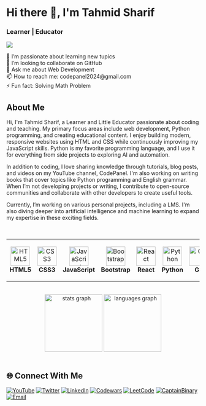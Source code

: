 # Hi there 👋, I'm Tahmid Sharif
### Learner | Educator
![](https://pbs.twimg.com/profile_banners/1818892229093773312/1749708997)

<p>
🌱 I’m passionate about learning new tupics<br>
👯 I’m looking to collaborate on GitHub <br>
💬 Ask me about Web Development <br>
📫 How to reach me: codepanel2024@gmail.com <br>
⚡ Fun fact: Solving Math Problem <br>
</p>

## About Me
Hi, I'm Tahmid Sharif, a Learner and Little Educator passionate about coding and teaching. My primary focus areas include web development, Python programming, and creating educational content. I enjoy building modern, responsive websites using HTML and CSS while continuously improving my JavaScript skills. Python is my favorite programming language, and I use it for everything from side projects to exploring AI and automation.

In addition to coding, I love sharing knowledge through tutorials, blog posts, and videos on my YouTube channel, CodePanel. I'm also working on writing books that cover topics like Python programming and English grammar. When I’m not developing projects or writing, I contribute to open-source communities and collaborate with other developers to create useful tools.

Currently, I’m working on various personal projects, including a LMS. I'm also diving deeper into artificial intelligence and machine learning to expand my expertise in these exciting fields.

<br>

<table align="center">
<tr>
<td align="center" width="90" height="110">
  <img src="https://skillicons.dev/icons?i=html" width="50" height="50" alt="HTML5" /><br>
  <b>HTML5</b>
</td>
<td align="center" width="90" height="110">
  <img src="https://skillicons.dev/icons?i=css" width="50" height="50" alt="CSS3" /><br>
  <b>CSS3</b>
</td>
<td align="center" width="100" height="110">
  <img src="https://skillicons.dev/icons?i=javascript" width="50" height="50" alt="JavaScript" /><br>
  <b>JavaScript</b>
</td>
<td align="center" width="100" height="110">
  <img src="https://skillicons.dev/icons?i=bootstrap" width="50" height="50" alt="Bootstrap" /><br>
  <b>Bootstrap</b>
</td>
<td align="center" width="90" height="110">
  <img src="https://skillicons.dev/icons?i=react" width="50" height="50" alt="React" /><br>
  <b>React</b>
</td>
<td align="center" width="90" height="110">
  <img src="https://skillicons.dev/icons?i=python" width="50" height="50" alt="Python" /><br>
  <b>Python</b>
</td>
<td align="center" width="90" height="110">
  <img src="https://skillicons.dev/icons?i=git" width="50" height="50" alt="Git" /><br>
  <b>Git</b>
</td>
<td align="center" width="90" height="110">
  <img src="https://skillicons.dev/icons?i=django" width="50" height="50" alt="Django" /><br>
  <b>Django</b>
</td>
<td align="center" width="100" height="110">
  <img src="https://skillicons.dev/icons?i=vscode" width="50" height="50" alt="VS Code" /><br>
  <b>VS Code</b>
</td>
</tr>
</table>

<br>

<div align="center">
  <img src="https://github-readme-stats.vercel.app/api?username=tahmidwafi&hide_title=false&hide_rank=false&show_icons=true&include_all_commits=true&count_private=true&disable_animations=false&theme=dracula&locale=en&hide_border=false" height="150" alt="stats graph"  />
  <img src="https://github-readme-stats.vercel.app/api/top-langs?username=tahmidwafi&locale=en&hide_title=false&layout=compact&card_width=320&langs_count=5&theme=dracula&hide_border=false" height="150" alt="languages graph"  />
</div>

<br>

## 🌐 Connect With Me

[![YouTube](https://img.shields.io/badge/YouTube-FF0000?style=for-the-badge&logo=youtube&logoColor=white)](https://www.youtube.com/@codepanelBD)
[![Twitter](https://img.shields.io/badge/Twitter-1DA1F2?style=for-the-badge&logo=twitter&logoColor=white)](https://x.com/tahmidwafi)
[![LinkedIn](https://img.shields.io/badge/LinkedIn-0A66C2?style=for-the-badge&logo=linkedin&logoColor=white)](https://www.linkedin.com/in/tahmidsharif)
[![Codewars](https://img.shields.io/badge/Codewars-B1361E?style=for-the-badge&logo=codewars&logoColor=white)](https://www.codewars.com/users/tahmidwafi)
[![LeetCode](https://img.shields.io/badge/LeetCode-FFA116?style=for-the-badge&logo=leetcode&logoColor=black)](https://leetcode.com/u/tahmidwafi/)
[![CaptainBinary](https://img.shields.io/badge/CaptainBinary-4CAF50?style=for-the-badge&logo=google-chrome&logoColor=white)](https://captainbinary.com/performance)
[![Email](https://img.shields.io/badge/Email-EA4335?style=for-the-badge&logo=gmail&logoColor=white)](mailto:codepanel2024@gmail.com)

